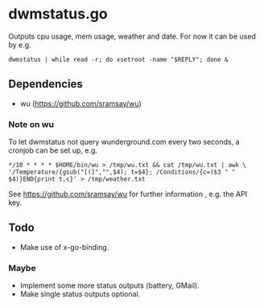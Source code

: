 
dwmstatus.go
============

Outputs cpu usage, mem usage, weather and date. For now it can be used by e.g.

    dwmstatus | while read -r; do xsetroot -name "$REPLY"; done &

Dependencies
------------

* wu (https://github.com/sramsay/wu)

### Note on wu

To let dwmstatus not query wunderground.com every two seconds, a cronjob can be set up, e.g.

    */10 * * * * $HOME/bin/wu > /tmp/wu.txt && cat /tmp/wu.txt | awk \
	'/Temperature/{gsub("[(]","",$4); t=$4}; /Conditions/{c=($3 " " $4)}END{print t,c}' > /tmp/weather.txt

See https://github.com/sramsay/wu for further information , e.g. the API key.

Todo
----

* Make use of x-go-binding.


### Maybe

* Implement some more status outputs (battery, GMail).
* Make single status outputs optional.
